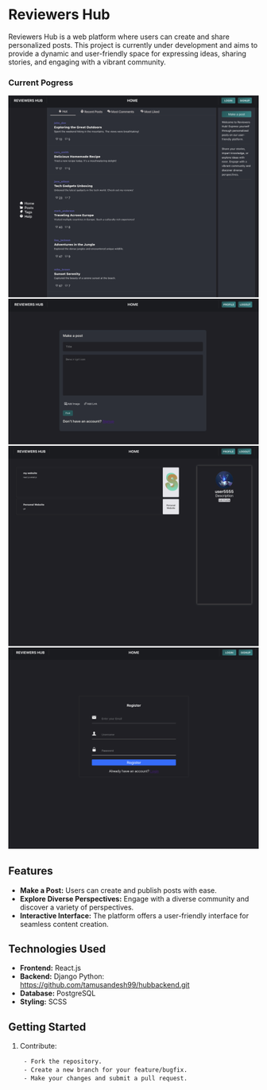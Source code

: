 # Reviewers Hub

Reviewers Hub is a web platform where users can create and share personalized posts. This project is currently under development and aims to provide a dynamic and user-friendly space for expressing ideas, sharing stories, and engaging with a vibrant community.

### Current Pogress
![Project Image](./src/assets/pictures/main-page.png)
![Project Image](./src/assets/pictures/post.png)
![Project Image](./src/assets/pictures/profile.png)
![Project Image](./src/assets/pictures/signup.png)
## Features

- **Make a Post:** Users can create and publish posts with ease.
- **Explore Diverse Perspectives:** Engage with a diverse community and discover a variety of perspectives.
- **Interactive Interface:** The platform offers a user-friendly interface for seamless content creation.

## Technologies Used

- **Frontend:** React.js
- **Backend:** Django Python: https://github.com/tamusandesh99/hubbackend.git
- **Database:** PostgreSQL
- **Styling:** SCSS

## Getting Started

1. Contribute:

   ```bash
    - Fork the repository.
    - Create a new branch for your feature/bugfix.
    - Make your changes and submit a pull request.